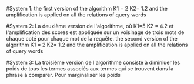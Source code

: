 #System 1:
the first version of the algorithm K1 = 2 K2= 1.2  and the amplification is applied on all the relations of query words

#System 2:
La deuxième version de l'algorithme, où K1=5 K2 = 4.2 et l'amplification des scores est appliquée sur un voisinage de trois mots de chaque coté pour chaque mot de la requête.
the second version of the algorithm K1 = 2 K2= 1.2  and the amplification is applied on all the relations of query words

#System 3:
La troisième version de l'algorithme consiste à diminiuer les poids de tous les termes associés aux termes qui se trouvent dans la phrase à comparer.
Pour marginaliser les poids  
